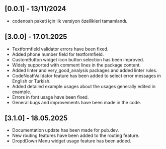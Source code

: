 ## [0.0.1] - 13/11/2024

* codenoah paketi için ilk versiyon özellikleri tamamlandı.

## [3.0.0] - 17.01.2025

* Textformfield validator errors have been fixed.
* Added phone number field for textformfield.
* CustomButton widget icon button selection has been improved.
* Widely supported with comment lines in the package content.
* Added linter and very_good_analysis packages and added linter rules.
* CodeNoahValidator feature has been added to select error messages in English or Turkish.
* Added detailed example usages about the usages generally edited in example.
* Errors in font usage have been fixed.
* General bugs and improvements have been made in the code.


## [3.1.0] - 18.05.2025

* Documentation update has been made for pub.dev.
* New routing features have been added to the routing feature.
* DropdDown Menu widget usage feature has been added.